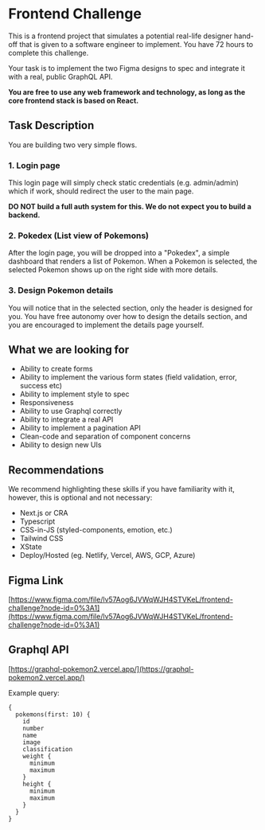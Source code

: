 # Frontend Challenge

This is a frontend project that simulates a potential real-life designer hand-off that is given to a software engineer to implement. You have 72 hours to complete this challenge.

Your task is to implement the two Figma designs to spec and integrate it with a real, public GraphQL API.

**You are free to use any web framework and technology, as long as the core frontend stack is based on React.**

## Task Description

You are building two very simple flows.

### 1. Login page

This login page will simply check static credentials (e.g. admin/admin) which if work, should redirect the user to the main page.

**DO NOT build a full auth system for this. We do not expect you to build a backend.**

### 2. Pokedex (List view of Pokemons)

After the login page, you will be dropped into a "Pokedex", a simple dashboard that renders a list of Pokemon. When a Pokemon is selected, the selected Pokemon shows up on the right side with more details.

### 3. Design Pokemon details

You will notice that in the selected section, only the header is designed for you. You have free autonomy over how to design the details section, and you are encouraged to implement the details page yourself.


## What we are looking for

- Ability to create forms
- Ability to implement the various form states (field validation, error, success etc)
- Ability to implement style to spec
- Responsiveness
- Ability to use Graphql correctly
- Ability to integrate a real API
- Ability to implement a pagination API
- Clean-code and separation of component concerns
- Ability to design new UIs

## Recommendations

We recommend highlighting these skills if you have familiarity with it, however, this is optional and not necessary:

- Next.js or CRA
- Typescript
- CSS-in-JS (styled-components, emotion, etc.)
- Tailwind CSS
- XState
- Deploy/Hosted (eg. Netlify, Vercel, AWS, GCP, Azure)

## Figma Link

[https://www.figma.com/file/lv57Aog6JVWqWJH4STVKeL/frontend-challenge?node-id=0%3A1](https://www.figma.com/file/lv57Aog6JVWqWJH4STVKeL/frontend-challenge?node-id=0%3A1)

## Graphql API

[https://graphql-pokemon2.vercel.app/](https://graphql-pokemon2.vercel.app/)

Example query:

```
{
  pokemons(first: 10) {
    id
    number
    name
    image
    classification
    weight {
      minimum
      maximum
    }
    height {
      minimum
      maximum
    }
  }
}

```
